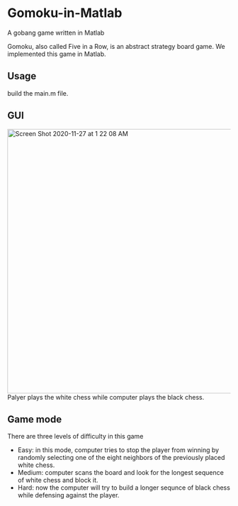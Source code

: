 # Gomoku-in-Matlab
A gobang game written in Matlab

Gomoku, also called Five in a Row, is an abstract strategy board game. 
We implemented this game in Matlab.

## Usage
build the main.m file.

## GUI
<img width="597" alt="Screen Shot 2020-11-27 at 1 22 08 AM" src="https://user-images.githubusercontent.com/55666152/100433045-587bf380-304f-11eb-9ec1-72513f22d3b4.png">
Palyer plays the white chess while computer plays the black chess.

## Game mode
There are three levels of difficulty in this game 
* Easy: 
in this mode, computer tries to stop the player from winning by randomly selecting one of the eight neighbors of the previously placed white chess.
* Medium: 
computer scans the board and look for the longest sequence of white chess and block it. 
* Hard: 
now the computer will try to build a longer sequnce of black chess while defensing against the player. 
